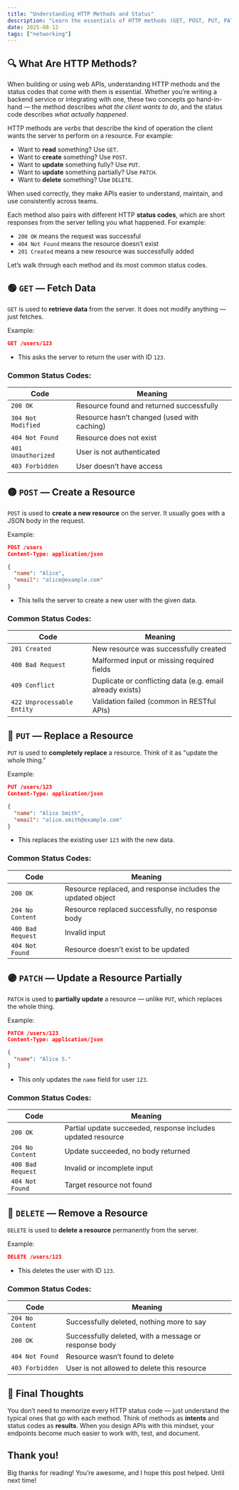 ```yaml
---
title: "Understanding HTTP Methods and Status"
description: "Learn the essentials of HTTP methods (GET, POST, PUT, PATCH, DELETE) and common status codes to build clear, effective APIs."
date: 2025-08-12
tags: ["networking"]
---
```


## 🔍 What Are HTTP Methods?

When building or using web APIs, understanding HTTP methods and the status codes that come with them is essential. Whether you’re writing a backend service or integrating with one, these two concepts go hand-in-hand — the method describes *what the client wants to do*, and the status code describes *what actually happened*.

HTTP methods are *verbs* that describe the kind of operation the client wants the server to perform on a resource. For example:

- Want to **read** something? Use `GET`.
- Want to **create** something? Use `POST`.
- Want to **update** something fully? Use `PUT`.
- Want to **update** something partially? Use `PATCH`.
- Want to **delete** something? Use `DELETE`.

When used correctly, they make APIs easier to understand, maintain, and use consistently across teams.

Each method also pairs with different HTTP **status codes**, which are short responses from the server telling you what happened. For example:
- `200 OK` means the request was successful
- `404 Not Found` means the resource doesn’t exist
- `201 Created` means a new resource was successfully added

Let’s walk through each method and its most common status codes.

## 🟢 `GET` — Fetch Data

`GET` is used to **retrieve data** from the server. It does not modify anything — just fetches.

Example:

``` json
GET /users/123
```

- This asks the server to return the user with ID `123`.

### Common Status Codes:

| Code | Meaning |
|------|---------|
| `200 OK` | Resource found and returned successfully |
| `304 Not Modified` | Resource hasn’t changed (used with caching) |
| `404 Not Found` | Resource does not exist |
| `401 Unauthorized` | User is not authenticated |
| `403 Forbidden` | User doesn’t have access |

## 🟡 `POST` — Create a Resource

`POST` is used to **create a new resource** on the server. It usually goes with a JSON body in the request.

Example:

```json
POST /users
Content-Type: application/json

{
  "name": "Alice",
  "email": "alice@example.com"
}
```

- This tells the server to create a new user with the given data.

### Common Status Codes:

| Code | Meaning |
|------|---------|
| `201 Created` | New resource was successfully created |
| `400 Bad Request` | Malformed input or missing required fields |
| `409 Conflict` | Duplicate or conflicting data (e.g. email already exists) |
| `422 Unprocessable Entity` | Validation failed (common in RESTful APIs) |

## 🔵 `PUT` — Replace a Resource

`PUT` is used to **completely replace** a resource. Think of it as "update the whole thing."

Example:

```json
PUT /users/123
Content-Type: application/json

{
  "name": "Alice Smith",
  "email": "alice.smith@example.com"
}
```

- This replaces the existing user `123` with the new data.

### Common Status Codes:

| Code | Meaning |
|------|---------|
| `200 OK` | Resource replaced, and response includes the updated object |
| `204 No Content` | Resource replaced successfully, no response body |
| `400 Bad Request` | Invalid input |
| `404 Not Found` | Resource doesn’t exist to be updated |

## 🟣 `PATCH` — Update a Resource Partially

`PATCH` is used to **partially update** a resource — unlike `PUT`, which replaces the whole thing.

Example:

```json
PATCH /users/123
Content-Type: application/json

{
  "name": "Alice S."
}
```

- This only updates the `name` field for user `123`.

### Common Status Codes:

| Code | Meaning |
|------|---------|
| `200 OK` | Partial update succeeded, response includes updated resource |
| `204 No Content` | Update succeeded, no body returned |
| `400 Bad Request` | Invalid or incomplete input |
| `404 Not Found` | Target resource not found |

## 🔴 `DELETE` — Remove a Resource

`DELETE` is used to **delete a resource** permanently from the server.

Example:

```json
DELETE /users/123
```

- This deletes the user with ID `123`.

### Common Status Codes:

| Code | Meaning |
|------|---------|
| `204 No Content` | Successfully deleted, nothing more to say |
| `200 OK` | Successfully deleted, with a message or response body |
| `404 Not Found` | Resource wasn’t found to delete |
| `403 Forbidden` | User is not allowed to delete this resource |

## 🎯 Final Thoughts

You don’t need to memorize every HTTP status code — just understand the typical ones that go with each method. Think of methods as **intents** and status codes as **results**. When you design APIs with this mindset, your endpoints become much easier to work with, test, and document.

## Thank you!
Big thanks for reading! You’re awesome, and I hope this post helped. Until next time!
